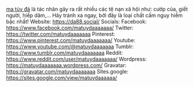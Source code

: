 <a href="https://da88.social/">ma túy đá</a> là tác nhân gây ra rất nhiều các tệ nạn xã hội như: cướp của, giết người, hiếp dâm,... Hãy tránh xa ngay, bởi đây là loại chất cấm nguy hiểm bậc nhất!
Website: <a href="https://da88.social/">https://da88.social/</a>
Socials:
Facebook: <a href="https://www.facebook.com/matuydaaaaaaa/">https://www.facebook.com/matuydaaaaaaa/</a>
Twitter: <a href="https://twitter.com/matuydaaaaaaa">https://twitter.com/matuydaaaaaaa</a>
Pinterest: <a href="https://www.pinterest.com/matuydaaaaaaa/">https://www.pinterest.com/matuydaaaaaaa/</a>
Youtube: <a href="https://www.youtube.com/@matuydaaaaaaa">https://www.youtube.com/@matuydaaaaaaa</a>
Tumblr: <a href="https://www.tumblr.com/matuydaaaaaaa">https://www.tumblr.com/matuydaaaaaaa</a>
Reddit: <a href="https://www.reddit.com/user/matuydaaaaaaa/">https://www.reddit.com/user/matuydaaaaaaa/</a>
Wordpress: <a href="https://matuydaaaaaaa.wordpress.com/">https://matuydaaaaaaa.wordpress.com/</a>
Gravatar: <a href="https://gravatar.com/matuydaaaaaaa">https://gravatar.com/matuydaaaaaaa</a>
Sites.google: <a href="https://sites.google.com/view/matuydaaaaaa/">https://sites.google.com/view/matuydaaaaaa/</a>